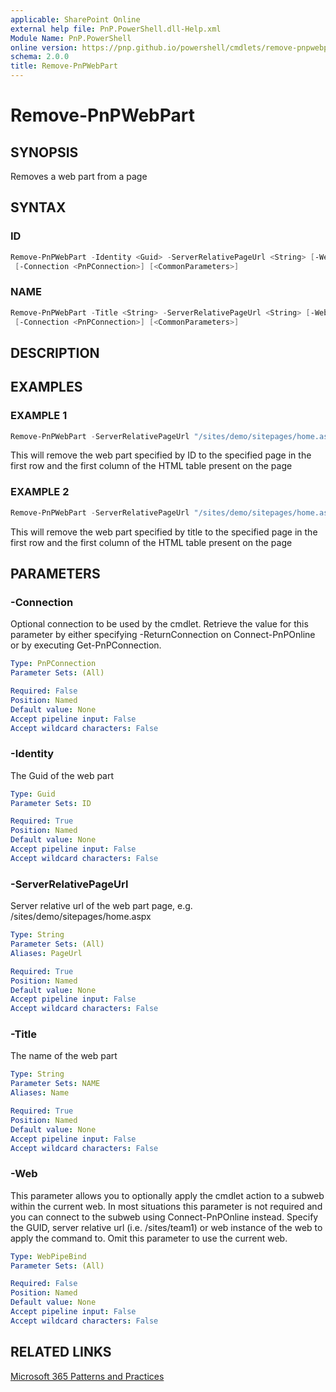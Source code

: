 ```yaml
---
applicable: SharePoint Online
external help file: PnP.PowerShell.dll-Help.xml
Module Name: PnP.PowerShell
online version: https://pnp.github.io/powershell/cmdlets/remove-pnpwebpart
schema: 2.0.0
title: Remove-PnPWebPart
---
```


# Remove-PnPWebPart

## SYNOPSIS
Removes a web part from a page

## SYNTAX

### ID
```powershell
Remove-PnPWebPart -Identity <Guid> -ServerRelativePageUrl <String> [-Web <WebPipeBind>]
 [-Connection <PnPConnection>] [<CommonParameters>]
```

### NAME
```powershell
Remove-PnPWebPart -Title <String> -ServerRelativePageUrl <String> [-Web <WebPipeBind>]
 [-Connection <PnPConnection>] [<CommonParameters>]
```

## DESCRIPTION

## EXAMPLES

### EXAMPLE 1
```powershell
Remove-PnPWebPart -ServerRelativePageUrl "/sites/demo/sitepages/home.aspx" -Identity a2875399-d6ff-43a0-96da-be6ae5875f82
```

This will remove the web part specified by ID to the specified page in the first row and the first column of the HTML table present on the page

### EXAMPLE 2
```powershell
Remove-PnPWebPart -ServerRelativePageUrl "/sites/demo/sitepages/home.aspx" -Title MyWebpart
```

This will remove the web part specified by title to the specified page in the first row and the first column of the HTML table present on the page

## PARAMETERS

### -Connection
Optional connection to be used by the cmdlet. Retrieve the value for this parameter by either specifying -ReturnConnection on Connect-PnPOnline or by executing Get-PnPConnection.

```yaml
Type: PnPConnection
Parameter Sets: (All)

Required: False
Position: Named
Default value: None
Accept pipeline input: False
Accept wildcard characters: False
```

### -Identity
The Guid of the web part

```yaml
Type: Guid
Parameter Sets: ID

Required: True
Position: Named
Default value: None
Accept pipeline input: False
Accept wildcard characters: False
```

### -ServerRelativePageUrl
Server relative url of the web part page, e.g. /sites/demo/sitepages/home.aspx

```yaml
Type: String
Parameter Sets: (All)
Aliases: PageUrl

Required: True
Position: Named
Default value: None
Accept pipeline input: False
Accept wildcard characters: False
```

### -Title
The name of the web part

```yaml
Type: String
Parameter Sets: NAME
Aliases: Name

Required: True
Position: Named
Default value: None
Accept pipeline input: False
Accept wildcard characters: False
```

### -Web
This parameter allows you to optionally apply the cmdlet action to a subweb within the current web. In most situations this parameter is not required and you can connect to the subweb using Connect-PnPOnline instead. Specify the GUID, server relative url (i.e. /sites/team1) or web instance of the web to apply the command to. Omit this parameter to use the current web.

```yaml
Type: WebPipeBind
Parameter Sets: (All)

Required: False
Position: Named
Default value: None
Accept pipeline input: False
Accept wildcard characters: False
```

## RELATED LINKS

[Microsoft 365 Patterns and Practices](https://aka.ms/m365pnp)